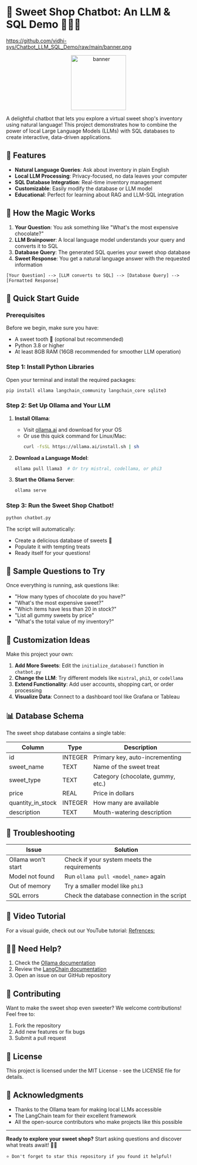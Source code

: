 # 🍬 Sweet Shop Chatbot: An LLM & SQL Demo 🍭🍫🍭
https://github.com/vidhi-sys/Chatbot_LLM_SQL_Demo/raw/main/banner.png
<p align="center">
  <img src="https://raw.githubusercontent.com/vidhi-sys/Chatbot_LLM_SQL_Demo/raw/main/banner.png" width="150" alt="banner"/>
</p>
A delightful chatbot that lets you explore a virtual sweet shop's inventory using natural language! This project demonstrates how to combine the power of local Large Language Models (LLMs) with SQL databases to create interactive, data-driven applications.

## 🌟 Features

- **Natural Language Queries**: Ask about inventory in plain English
- **Local LLM Processing**: Privacy-focused, no data leaves your computer
- **SQL Database Integration**: Real-time inventory management
- **Customizable**: Easily modify the database or LLM model
- **Educational**: Perfect for learning about RAG and LLM-SQL integration

## 🧠 How the Magic Works

1. **Your Question**: You ask something like "What's the most expensive chocolate?"
2. **LLM Brainpower**: A local language model understands your query and converts it to SQL
3. **Database Query**: The generated SQL queries your sweet shop database
4. **Sweet Response**: You get a natural language answer with the requested information

```
[Your Question] --> [LLM converts to SQL] --> [Database Query] --> [Formatted Response]
```

## 🚀 Quick Start Guide

### Prerequisites

Before we begin, make sure you have:

- A sweet tooth 🍪 (optional but recommended)
- Python 3.8 or higher
- At least 8GB RAM (16GB recommended for smoother LLM operation)

### Step 1: Install Python Libraries

Open your terminal and install the required packages:

```bash
pip install ollama langchain_community langchain_core sqlite3
```

### Step 2: Set Up Ollama and Your LLM

1. **Install Ollama**:
   - Visit [ollama.ai](https://ollama.ai) and download for your OS
   - Or use this quick command for Linux/Mac:
     ```bash
     curl -fsSL https://ollama.ai/install.sh | sh
     ```

2. **Download a Language Model**:
   ```bash
   ollama pull llama3  # Or try mistral, codellama, or phi3
   ```

3. **Start the Ollama Server**:
   ```bash
   ollama serve
   ```

### Step 3: Run the Sweet Shop Chatbot!

```bash
python chatbot.py
```

The script will automatically:
- Create a delicious database of sweets 🍫
- Populate it with tempting treats
- Ready itself for your questions!

## 🍫 Sample Questions to Try

Once everything is running, ask questions like:

- "How many types of chocolate do you have?"
- "What's the most expensive sweet?"
- "Which items have less than 20 in stock?"
- "List all gummy sweets by price"
- "What's the total value of my inventory?"

## 🎨 Customization Ideas

Make this project your own:

1. **Add More Sweets**: Edit the `initialize_database()` function in `chatbot.py`
2. **Change the LLM**: Try different models like `mistral`, `phi3`, or `codellama`
3. **Extend Functionality**: Add user accounts, shopping cart, or order processing
4. **Visualize Data**: Connect to a dashboard tool like Grafana or Tableau

## 📊 Database Schema

The sweet shop database contains a single table:

| Column           | Type    | Description                          |
|------------------|---------|--------------------------------------|
| id               | INTEGER | Primary key, auto-incrementing       |
| sweet_name       | TEXT    | Name of the sweet treat              |
| sweet_type       | TEXT    | Category (chocolate, gummy, etc.)    |
| price            | REAL    | Price in dollars                     |
| quantity_in_stock| INTEGER | How many are available               |
| description      | TEXT    | Mouth-watering description           |

## 🤔 Troubleshooting

| Issue | Solution |
|-------|----------|
| Ollama won't start | Check if your system meets the requirements |
| Model not found | Run `ollama pull <model_name>` again |
| Out of memory | Try a smaller model like `phi3` |
| SQL errors | Check the database connection in the script |

## 🎥 Video Tutorial

For a visual guide, check out our YouTube tutorial:
[Refrences:](https://youtu.be/4wtrl4hnPT8)

## 🙋‍♂️ Need Help?

1. Check the [Ollama documentation](https://github.com/ollama/ollama)
2. Review the [LangChain documentation](https://python.langchain.com/)
3. Open an issue on our GitHub repository

## 🍭 Contributing

Want to make the sweet shop even sweeter? We welcome contributions! Feel free to:

1. Fork the repository
2. Add new features or fix bugs
3. Submit a pull request

## 📜 License

This project is licensed under the MIT License - see the LICENSE file for details.

## 🎉 Acknowledgments

- Thanks to the Ollama team for making local LLMs accessible
- The LangChain team for their excellent framework
- All the open-source contributors who make projects like this possible

---

**Ready to explore your sweet shop?** Start asking questions and discover what treats await! 🍬✨

```
⭐ Don't forget to star this repository if you found it helpful!
```
